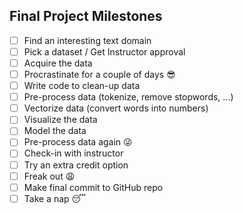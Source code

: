 Final Project Milestones
------

- [ ] Find an interesting text domain 
- [ ] Pick a dataset / Get Instructor approval 
- [ ] Acquire the data 
- [ ] Procrastinate for a couple of days 😎 
- [ ] Write code to clean-up data 
- [ ] Pre-process data (tokenize, remove stopwords, ...) 
- [ ] Vectorize data (convert words into numbers)  
- [ ] Visualize the data 
- [ ] Model the data 
- [ ] Pre-process data again 😜
- [ ] Check-in with instructor 
- [ ] Try an extra credit option 
- [ ] Freak out 😩 
- [ ] Make final commit to GitHub repo 
- [ ] Take a nap 😴 
